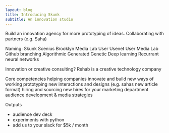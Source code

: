 ```yaml
---
layout: blog
title: Introducing Skunk
subtitle: An innovation studio
---
```


Build an innovation agency for more prototyping of ideas. Collaborating with partners (e.g. Saha)

Naming:
    Skunk
    Scenius
    Brooklyn Media Lab
    User
    Usenet
    User Media Lab
    Github branching
    Algorithmic
    Generated
    Genetic
    Deep learning
    Recurrant neural networks
    

Innovation or creative consulting?
Rehab is a creative technology company


Core competencies
 helping companies innovate and build new ways of working
 prototyping new interactions and designs (e.g. sahas new article format)
 hiring and sourcing new hires for your marketing department
 audience development & media strategies
 
Outputs
 - audience dev deck
 - experiments with python
 - add us to your slack for $5k / month
 


 
 